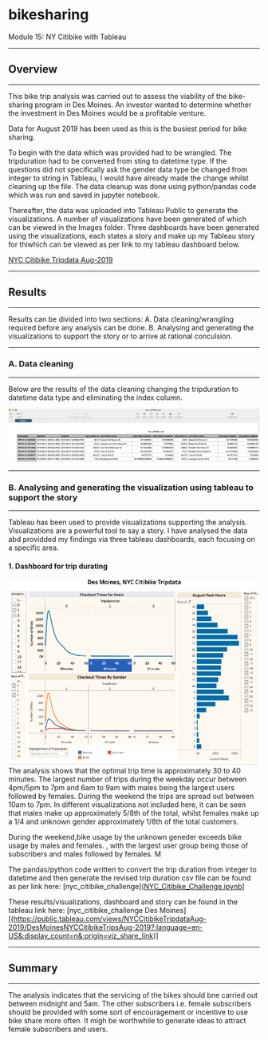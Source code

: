 # bikesharing

Module 15: NY Citibike with Tableau
___
 
## Overview
___

This bike trip analysis was carried out to assess the viability of the bike-sharing program in Des Moines. An investor wanted to determine whether the investment in Des Moines would be a profitable venture.
 
Data for August 2019 has been used as this is the busiest period for bike sharing. 

To begin with the data which was provided had to be wrangled. The tripduration had to be converted from sting to datetime type. If the questions did not specifically ask the gender data type be changed from integer to string in Tableau, I would have already made the change whilst cleaning up the file. The data cleanup was done using python/pandas code which was run and saved in jupyter notebook.

Thereafter, the data was uploaded into Tableau Public to generate the visualizations. A number of visualizations have been generated of which can be viewed in the Images folder. Three dashboards have been generated using the visualizations, each states a story and make up my Tableau story for thiwhich can be viewed as per link to my tableau dashboard below.

[NYC Citibike Tripdata Aug-2019](https://public.tableau.com/views/NYCCitibikeTripdataAug-2019/Des_Moines_Nyc_Citibike_trip-start-end?:language=en-US&:display_count=n&:origin=viz_share_link)
___

## Results
___

Results can be divided into two sections:
A. Data cleaning/wrangling required before any analysis can be done.
B. Analysing and generating the visualizations to support the story or to arrive at rational conculsion.

___

### A. Data cleaning
___

Below are the results of the data cleaning changing the tripduration to datetime data type and eliminating the index column.

![Revised NYC Citibike csv](https://github.com/fareenamughal/bikesharing/blob/5082e0ac1987257a5e8bb1d4bd9399a949494e53/Images/screenshot_nyc_citibike_rev_csv_file.png)
___

### B. Analysing and generating the visualization using tableau to support the story
___

Tableau has been used to provide visualizations supporting the analysis. Visualizations are a powerful tool to say a story. I have analysed the data abd providded my findings via three tableau dashboards, each focusing on a specific area.

 #### 1. Dashboard for trip durating

![Trip Duration Dashboard](https://github.com/fareenamughal/bikesharing/blob/d2c48f22611901c59f3145b5229a858b611e676a/Images/Dashboard_1_Trip_duration.png)
The analysis shows that the optimal trip time is approximately 30 to 40 minutes. The largest number of trips during the weekday occur between 4pm/5pm to 7pm  and 6am to 9am with males being the largest users followed by females. During the weekend the trips are spread out between 10am to 7pm. In different visualizations not included here, it can be seen that males make up approximately 5/8th of the total, whilst females make up a 1/4 and unknown gender approximately 1/8th of the total customers. 







During the weekend,bike usage by the unknown geneder exceeds bike usage by males and females. 
, with the largest user group being those of subscribers and males followed by females. M

The pandas/python code written to convert the trip duration from integer to datetime and then generate the revised trip duration csv file can be found as per link here: [nyc_citibike_challenge]([NYC_Citibike_Challenge.ipynb](https://github.com/fareenamughal/bikesharing/blob/main/NYC_Citibike_Challenge.ipynb)]


These results/visualizations, dashboard and story can be found in the tableau link here: [nyc_citibike_challenge Des Moines][(https://public.tableau.com/views/NYCCitibikeTripdataAug-2019/DesMoinesNYCCitibikeTripsAug-2019?:language=en-US&:display_count=n&:origin=viz_share_link)]
___

## Summary
___

The analysis indicates that the servicing of the bikes should bne carried out between midnight and 5am. The other subscribers i.e. female subscribers should be provided with some sort of encouragement or incentive to use bike share more often. It migh be worthwhile to generate ideas to attract female subscribers and users. 
